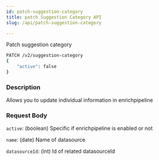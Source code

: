```yaml
---
id: patch-suggestion-category
title: patch Suggestion Category API
slug: /api/patch-suggestion-category

---
```


Patch suggestion category


```bash
PATCH /v2/suggestion-category
{
    "active": false
}
```

### Description

Allows you to update individual information in enrichpipeline

### Request Body

`active`: (boolean) Specific if enrichpipeline is enabled or not

`name`: (date) Name of datasource

`datasourceId`: (int) Id of related datasourceId
